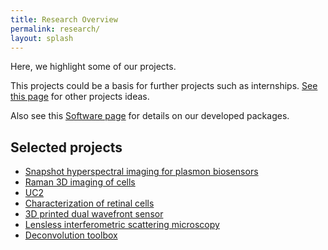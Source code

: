 ```yaml
---
title: Research Overview
permalink: research/
layout: splash
---
```


Here, we highlight some of our projects. 

This projects could be a basis for further projects such as internships. [See this page](/open_positions) for other projects ideas.

Also see this [Software page](/software) for details on our developed packages.

## Selected projects
* [Snapshot hyperspectral imaging for plasmon biosensors](/projects/plasmonSensing)
* [Raman 3D imaging of cells](/projects/3DRaman)
* [UC2](/projects/UC2)
* [Characterization of retinal cells](/projects/HiREsi4RPE)
* [3D printed dual wavefront sensor](/projects/wavefrontSensor)
* [Lensless interferometric scattering microscopy](/projects/liSCAT)
* [Deconvolution toolbox](/projects/DeconvOptim)

